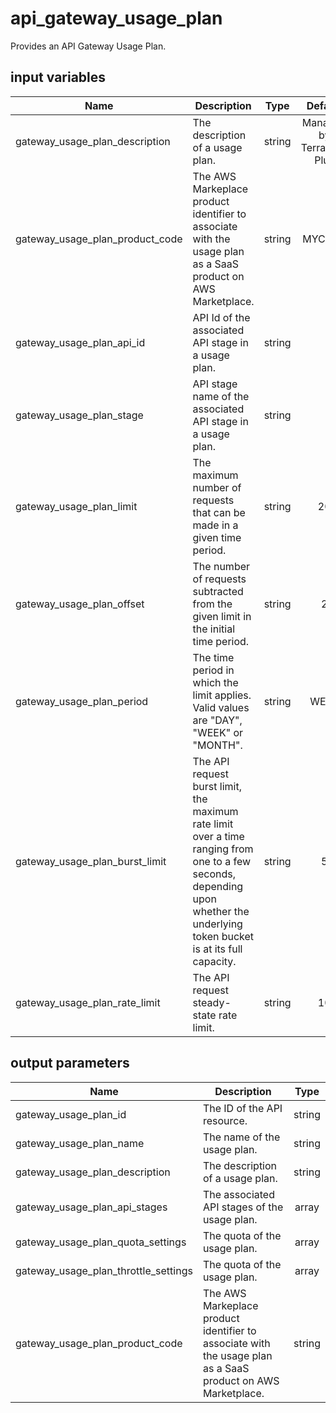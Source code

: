 # api_gateway_usage_plan

Provides an API Gateway Usage Plan.

## input variables

| Name | Description | Type | Default | Required |
|------|-------------|:----:|:-----:|:-----:|
|gateway_usage_plan_description|The description of a usage plan.|string|Managed by Terraform Plus|No|
|gateway_usage_plan_product_code|The AWS Markeplace product identifier to associate with the usage plan as a SaaS product on AWS Marketplace.|string|MYCODE|No|
|gateway_usage_plan_api_id|API Id of the associated API stage in a usage plan.|string||Yes|
|gateway_usage_plan_stage|API stage name of the associated API stage in a usage plan.|string||Yes|
|gateway_usage_plan_limit|The maximum number of requests that can be made in a given time period.|string|20|No|
|gateway_usage_plan_offset|The number of requests subtracted from the given limit in the initial time period.|string|2|No|
|gateway_usage_plan_period|The time period in which the limit applies. Valid values are "DAY", "WEEK" or "MONTH".|string|WEEK|No|
|gateway_usage_plan_burst_limit|The API request burst limit, the maximum rate limit over a time ranging from one to a few seconds, depending upon whether the underlying token bucket is at its full capacity.|string|5|No|
|gateway_usage_plan_rate_limit|The API request steady-state rate limit.|string|10|No|

## output parameters

| Name | Description | Type |
|------|-------------|:----:|
|gateway_usage_plan_id|The ID of the API resource.|string|
|gateway_usage_plan_name|The name of the usage plan.|string|
|gateway_usage_plan_description|The description of a usage plan.|string|
|gateway_usage_plan_api_stages|The associated API stages of the usage plan.|array|
|gateway_usage_plan_quota_settings|The quota of the usage plan.|array|
|gateway_usage_plan_throttle_settings|The quota of the usage plan.|array|
|gateway_usage_plan_product_code|The AWS Markeplace product identifier to associate with the usage plan as a SaaS product on AWS Marketplace.|string|
